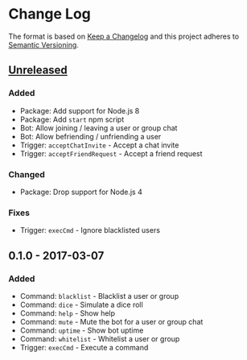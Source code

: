 # Change Log

The format is based on [Keep a Changelog][keep-a-changelog] and this project
adheres to [Semantic Versioning][semver].

## [Unreleased]

### Added
 - Package: Add support for Node.js 8
 - Package: Add `start` npm script
 - Bot: Allow joining / leaving a user or group chat
 - Bot: Allow befriending / unfriending a user
 - Trigger: `acceptChatInvite` - Accept a chat invite
 - Trigger: `acceptFriendRequest` - Accept a friend request

### Changed
 - Package: Drop support for Node.js 4

### Fixes
 - Trigger: `execCmd` - Ignore blacklisted users

## 0.1.0 - 2017-03-07

### Added
 - Command: `blacklist` - Blacklist a user or group
 - Command: `dice` - Simulate a dice roll
 - Command: `help` - Show help
 - Command: `mute` - Mute the bot for a user or group chat
 - Command: `uptime` - Show bot uptime
 - Command: `whitelist` - Whitelist a user or group
 - Trigger: `execCmd` - Execute a command

[keep-a-changelog]: http://keepachangelog.com/en/1.0.0/
[semver]: http://semver.org/spec/v2.0.0.html

[Unreleased]: https://github.com/scriptdaemon/cheevobot/compare/v0.1.0...HEAD
